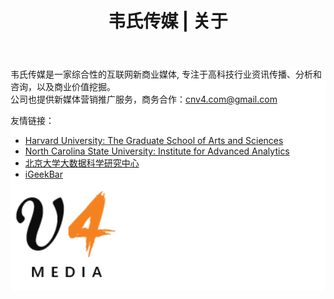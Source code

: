 ﻿---
layout: default
title: "韦氏传媒 | 关于"
---
<h3></h3> 
<div class="well" style="background:#ffffff;">
韦氏传媒是一家综合性的互联网新商业媒体, 专注于高科技行业资讯传播、分析和咨询，以及商业价值挖掘。<br/>
公司也提供新媒体营销推广服务，商务合作：<a href="mailto:cnv4.com@gmail.com">cnv4.com@gmail.com </a> <br>

友情链接：
<ul class="list-group">
<li class="list-group-item"><a href="http://gsas.harvard.edu">Harvard University: The Graduate School of Arts and Sciences</a></li>
<li class="list-group-item"><a href="http://analytics.ncsu.edu">North Carolina State University: Institute for Advanced Analytics</a></li>
<li class="list-group-item"><a href="http://www.ds.pku.edu.cn">北京大学大数据科学研究中心</a></li>
<li class="list-group-item"><a href="http://www.igeekbar.com">iGeekBar</a></li>
</ul>

<img src="/images/logo.png" align="left"/><br clear="left" />
<font color='gray' align='center'> </font>
</div>